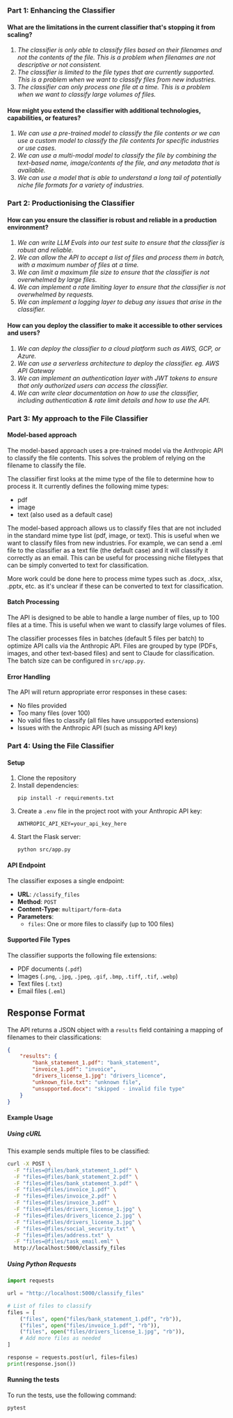 ### Part 1: Enhancing the Classifier

#### What are the limitations in the current classifier that's stopping it from scaling?

1. _The classifier is only able to classify files based on their filenames and not the contents of the file. This is a problem when filenames are not descriptive or not consistent._
2. _The classifier is limited to the file types that are currently supported. This is a problem when we want to classify files from new industries._
3. _The classifier can only process one file at a time. This is a problem when we want to classify large volumes of files._

#### How might you extend the classifier with additional technologies, capabilities, or features?

1. _We can use a pre-trained model to classify the file contents or we can use a custom model to classify the file contents for specific industries or use cases._
2. _We can use a multi-modal model to classify the file by combining the text-based name, image/contents of the file, and any metadata that is available._
3. _We can use a model that is able to understand a long tail of potentially niche file formats for a variety of industries._

### Part 2: Productionising the Classifier 

#### How can you ensure the classifier is robust and reliable in a production environment?

1. _We can write LLM Evals into our test suite to ensure that the classifier is robust and reliable._
2. _We can allow the API to accept a list of files and process them in batch, with a maximum number of files at a time._
3. _We can limit a maximum file size to ensure that the classifier is not overwhelmed by large files._
4. _We can implement a rate limiting layer to ensure that the classifier is not overwhelmed by requests._
5. _We can implement a logging layer to debug any issues that arise in the classifier._

#### How can you deploy the classifier to make it accessible to other services and users?

1. _We can deploy the classifier to a cloud platform such as AWS, GCP, or Azure._
2. _We can use a serverless architecture to deploy the classifier. eg. AWS API Gateway_
3. _We can implement an authentication layer with JWT tokens to ensure that only authorized users can access the classifier._
4. _We can write clear documentation on how to use the classifier, including authentication & rate limit details and how to use the API._

### Part 3: My approach to the File Classifier

#### Model-based approach

The model-based approach uses a pre-trained model via the Anthropic API to classify the file contents. This solves the problem of relying on the filename to classify the file.

The classifier first looks at the mime type of the file to determine how to process it. It currently defines the following mime types:

- pdf
- image
- text (also used as a default case)

The model-based approach allows us to classify files that are not included in the standard mime type list (pdf, image, or text). This is useful when we want to classify files from new industries. For example, we can send a .eml file to the classifier as a text file (the default case) and it will classify it correctly as an email. This can be useful for processing niche filetypes that can be simply converted to text for classification.

More work could be done here to process mime types such as .docx, .xlsx, .pptx, etc. as it's unclear if these can be converted to text for classification.

#### Batch Processing

The API is designed to be able to handle a large number of files, up to 100 files at a time. This is useful when we want to classify large volumes of files.

The classifier processes files in batches (default 5 files per batch) to optimize API calls via the Anthropic API. Files are grouped by type (PDFs, images, and other text-based files) and sent to Claude for classification. The batch size can be configured in `src/app.py`.

#### Error Handling

The API will return appropriate error responses in these cases:
- No files provided
- Too many files (over 100)
- No valid files to classify (all files have unsupported extensions)
- Issues with the Anthropic API (such as missing API key)

### Part 4: Using the File Classifier

#### Setup

1. Clone the repository
2. Install dependencies:
   ```
   pip install -r requirements.txt
   ```
3. Create a `.env` file in the project root with your Anthropic API key:
   ```
   ANTHROPIC_API_KEY=your_api_key_here
   ```
4. Start the Flask server:
   ```
   python src/app.py
   ```

#### API Endpoint

The classifier exposes a single endpoint:

- **URL**: `/classify_files`
- **Method**: `POST`
- **Content-Type**: `multipart/form-data`
- **Parameters**: 
  - `files`: One or more files to classify (up to 100 files)

#### Supported File Types

The classifier supports the following file extensions:
- PDF documents (`.pdf`)
- Images (`.png`, `.jpg`, `.jpeg`, `.gif`, `.bmp`, `.tiff`, `.tif`, `.webp`)
- Text files (`.txt`)
- Email files (`.eml`)
## Response Format

The API returns a JSON object with a `results` field containing a mapping of filenames to their classifications:

```json
{
    "results": {
        "bank_statement_1.pdf": "bank_statement",
        "invoice_1.pdf": "invoice",
        "drivers_license_1.jpg": "drivers_licence",
        "unknown_file.txt": "unknown file",
        "unsupported.docx": "skipped - invalid file type"
    }
}
```

#### Example Usage

##### Using cURL

This example sends multiple files to be classified:

```bash
curl -X POST \
  -F "files=@files/bank_statement_1.pdf" \
  -F "files=@files/bank_statement_2.pdf" \
  -F "files=@files/bank_statement_3.pdf" \
  -F "files=@files/invoice_1.pdf" \
  -F "files=@files/invoice_2.pdf" \
  -F "files=@files/invoice_3.pdf" \
  -F "files=@files/drivers_license_1.jpg" \
  -F "files=@files/drivers_licence_2.jpg" \
  -F "files=@files/drivers_license_3.jpg" \
  -F "files=@files/social_security.txt" \
  -F "files=@files/address.txt" \
  -F "files=@files/task_email.eml" \
  http://localhost:5000/classify_files
```

##### Using Python Requests

```python
import requests

url = "http://localhost:5000/classify_files"

# List of files to classify
files = [
    ("files", open("files/bank_statement_1.pdf", "rb")),
    ("files", open("files/invoice_1.pdf", "rb")),
    ("files", open("files/drivers_license_1.jpg", "rb")),
    # Add more files as needed
]

response = requests.post(url, files=files)
print(response.json())
```

#### Running the tests

To run the tests, use the following command:

```
pytest
```
